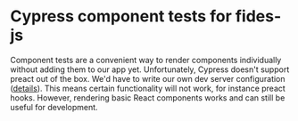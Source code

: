 # Cypress component tests for fides-js

Component tests are a convenient way to render components individually without adding them to our app yet. Unfortunately, Cypress doesn't support preact out of the box. We'd have to write our own dev server configuration ([details](https://docs.cypress.io/guides/component-testing/component-framework-configuration#Custom-Dev-Server)). This means certain functionality will not work, for instance preact hooks. However, rendering basic React components works and can still be useful for development.
